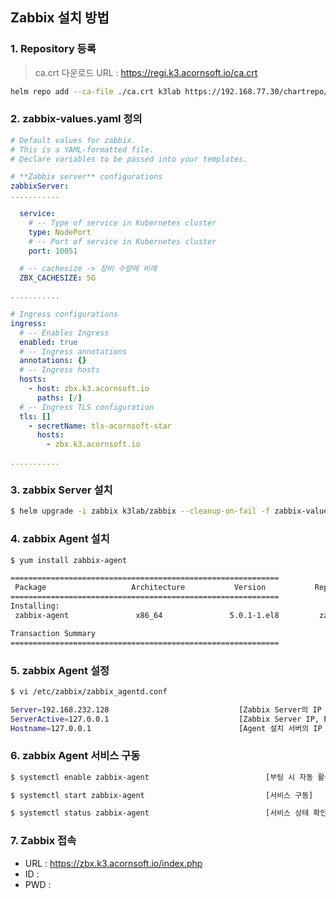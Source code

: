 ## Zabbix 설치 방법

### 1. Repository 등록
> ca.crt  다운로드 URL : https://regi.k3.acornsoft.io/ca.crt
```sh
helm repo add --ca-file ./ca.crt k3lab https://192.168.77.30/chartrepo/k3lab-charts
```

### 2. zabbix-values.yaml 정의
```yaml
# Default values for zabbix.
# This is a YAML-formatted file.
# Declare variables to be passed into your templates.

# **Zabbix server** configurations
zabbixServer:
...........

  service:
    # -- Type of service in Kubernetes cluster
    type: NodePort
    # -- Port of service in Kubernetes cluster
    port: 10051

  # -- cachesize -> 장비 수량에 비례
  ZBX_CACHESIZE: 5G

...........

# Ingress configurations
ingress:
  # -- Enables Ingress
  enabled: true
  # -- Ingress annotations
  annotations: {}
  # -- Ingress hosts
  hosts:
    - host: zbx.k3.acornsoft.io
      paths: [/]
  # -- Ingress TLS configuration
  tls: []
    - secretName: tls-acornsoft-star
      hosts:
        - zbx.k3.acornsoft.io

...........

```

### 3. zabbix Server 설치
```sh
$ helm upgrade -i zabbix k3lab/zabbix --cleanup-on-fail -f zabbix-values.yaml -n namespaces
```

### 4. zabbix Agent 설치
```sh
$ yum install zabbix-agent

============================================================
 Package                   Architecture           Version           Repository           Size
============================================================
Installing:
 zabbix-agent               x86_64               5.0.1-1.el8         zabbix              454 k

Transaction Summary
============================================================
```

### 5. zabbix Agent 설정
```sh
$ vi /etc/zabbix/zabbix_agentd.conf

Server=192.168.232.128                             [Zabbix Server의 IP 또는 호스트 이름]
ServerActive=127.0.0.1                             [Zabbix Server IP, PORT]
Hostname=127.0.0.1                                 [Agent 설치 서버의 IP 또는 호스트 이름]

```

### 6. zabbix Agent 서비스 구동
```sh
$ systemctl enable zabbix-agent                          [부팅 시 자동 활성화]

$ systemctl start zabbix-agent                           [서비스 구동]

$ systemctl status zabbix-agent                          [서비스 상태 확인]

```

### 7. Zabbix 접속
- URL : https://zbx.k3.acornsoft.io/index.php
- ID :
- PWD :

